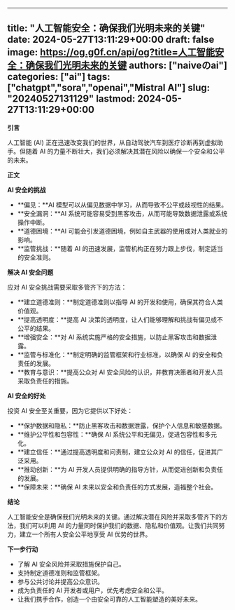 
---
title: "人工智能安全：确保我们光明未来的关键"
date: 2024-05-27T13:11:29+00:00
draft: false
image: https://og.g0f.cn/api/og?title=人工智能安全：确保我们光明未来的关键
authors: ["naiveのai"]
categories: ["ai"]
tags: ["chatgpt","sora","openai","Mistral AI"]
slug: "20240527131129"
lastmod: 2024-05-27T13:11:29+00:00
---
**引言**

人工智能 (AI) 正在迅速改变我们的世界，从自动驾驶汽车到医疗诊断再到虚拟助手。但随着 AI 的力量不断壮大，我们必须解决其潜在风险以确保一个安全和公平的未来。

**正文**

**AI 安全的挑战**

* **偏见：**AI 模型可以从偏见数据中学习，从而导致不公平或歧视性的结果。
* **安全漏洞：**AI 系统可能容易受到黑客攻击，从而可能导致数据泄露或系统操作中断。
* **道德困境：**AI 可能会引发道德困境，例如自主武器的使用或对人类就业的影响。
* **监管挑战：**随着 AI 的迅速发展，监管机构正在努力跟上步伐，制定适当的安全准则。

**解决 AI 安全问题**

应对 AI 安全挑战需要采取多管齐下的方法：

* **建立道德准则：**制定道德准则以指导 AI 的开发和使用，确保其符合人类价值观。
* **提高透明度：**提高 AI 决策的透明度，让人们能够理解和挑战有偏见或不公平的结果。
* **增强安全：**对 AI 系统实施严格的安全措施，以防止黑客攻击和数据泄露。
* **监管与标准化：**制定明确的监管框架和行业标准，以确保 AI 的安全和负责任的发展。
* **教育与意识：**提高公众对 AI 安全风险的认识，并教育决策者和开发人员采取负责任的措施。

**AI 安全的好处**

投资 AI 安全至关重要，因为它提供以下好处：

* **保护数据和隐私：**防止黑客攻击和数据泄露，保护个人信息和敏感数据。
* **维护公平性和包容性：**确保 AI 系统公平和无偏见，促进包容性和多元化。
* **建立信任：**通过提高透明度和问责制，建立公众对 AI 的信任，促进其广泛采用。
* **推动创新：**为 AI 开发人员提供明确的指导方针，从而促进创新和负责任的发展。
* **保障未来：**确保 AI 未来以安全和负责任的方式发展，造福整个社会。

**结论**

人工智能安全是确保我们光明未来的关键。通过解决潜在风险并采取多管齐下的方法，我们可以利用 AI 的力量同时保护我们的数据、隐私和价值观。让我们共同努力，建立一个所有人安全公平地享受 AI 优势的世界。

**下一步行动**

* 了解 AI 安全风险并采取措施保护自己。
* 支持制定道德准则和监管框架。
* 参与公共讨论并提高公众意识。
* 成为负责任的 AI 开发者或用户，优先考虑安全和公平。
* 让我们携手合作，创造一个由安全可靠的人工智能塑造的美好未来。
